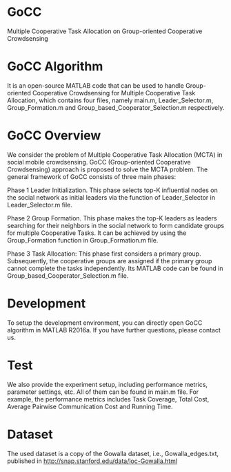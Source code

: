 # GoCC
Multiple Cooperative Task Allocation on Group-oriented Cooperative Crowdsensing
# GoCC Algorithm
It is an open-source MATLAB code that can be used to handle Group-oriented Cooperative Crowdsensing for Multiple Cooperative Task Allocation, which contains four files, namely main.m, Leader_Selector.m, Group_Formation.m and Group_based_Cooperator_Selection.m respectively.
# GoCC Overview
We consider the problem of Multiple Cooperative Task Allocation (MCTA) in social mobile crowdsensing.  GoCC (Group-oriented Cooperative Crowdsensing) approach is proposed to solve the MCTA problem. The general framework of GoCC consists of three main phases:

Phase 1 Leader Initialization. This phase selects top-K influential nodes on the social network as initial leaders via the function of Leader_Selector in Leader_Selector.m file. 

Phase 2 Group Formation. This phase makes the top-K leaders as leaders searching for their neighbors in the social network to form candidate groups for multiple Cooperative Tasks. It can be achieved by using the Group_Formation function in Group_Formation.m file.

Phase 3 Task Allocation: This phase first considers a primary group. Subsequently, the cooperative groups are assigned if the primary group cannot complete the tasks independently. Its MATLAB code can be found in Group_based_Cooperator_Selection.m file.

# Development
To setup the development environment, you can directly open GoCC algorithm in MATLAB R2016a. If you have further questions, please contact us.

# Test
We also provide the experiment setup, including performance metrics, parameter settings, etc. All of them can be found in main.m file. For example, the performance metrics includes Task Coverage, Total Cost, Average Pairwise Communication Cost and Running Time.

# Dataset
The used dataset is a copy of the Gowalla dataset, i.e., Gowalla_edges.txt, published in http://snap.stanford.edu/data/loc-Gowalla.html
